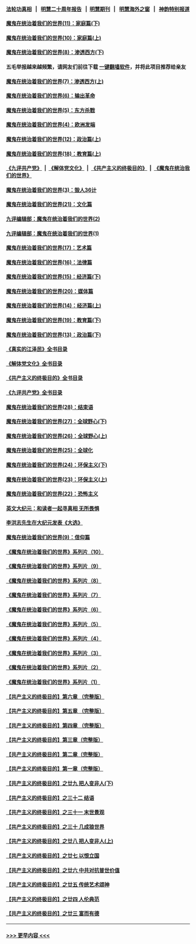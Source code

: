#### [法轮功真相](https://github.com/gfw-breaker/truth/blob/master/README.md?t=0) &nbsp;&nbsp;|&nbsp;&nbsp; [明慧二十周年报告](https://github.com/gfw-breaker/mh-reports/blob/master/README.md?t=0) &nbsp;&nbsp;|&nbsp;&nbsp;[明慧期刊](https://github.com/gfw-breaker/mh-qikan) &nbsp;&nbsp;|&nbsp;&nbsp; [明慧海外之窗](https://github.com/gfw-breaker/mh-news/blob/master/README.md?t=0) &nbsp;&nbsp;|&nbsp;&nbsp; [神韵特别报道](https://github.com/gfw-breaker/mh-news/blob/master/shenyun.md?t=0)
#### [魔鬼在统治着我们的世界(11)：家庭篇(下)](../pages/nsc422/n10440961.md?t=01142143) 
#### [魔鬼在统治着我们的世界(10)：家庭篇(上)](../pages/nsc422/n10435448.md?t=01142143) 
#### [魔鬼在统治着我们的世界(8)：渗透西方(下)](../pages/nsc422/n10429603.md?t=01142143) 
#### 五毛举报越来越频繁，请网友们前往下载 [一键翻墙软件](https://github.com/gfw-breaker/ssr-accounts)，并将此项目推荐给亲友
#### [魔鬼在统治着我们的世界(7)：渗透西方(上)](../pages/nsc422/n10426013.md?t=01142143) 
#### [魔鬼在统治着我们的世界(6)：输出革命](../pages/nsc422/n10421536.md?t=01142143) 
#### [魔鬼在统治着我们的世界(5)：东方杀戮](../pages/nsc422/n10417707.md?t=01142143) 
#### [魔鬼在统治着我们的世界(4)：欧洲发端](../pages/nsc422/n10414890.md?t=01142143) 
#### [魔鬼在统治着我们的世界(12)：政治篇(上)](../pages/nsc422/n10444576.md?t=01142143) 
#### [魔鬼在统治着我们的世界(18)：教育篇(上)](../pages/nsc422/n10526970.md?t=01142143) 
#### [《九评共产党》](https://github.com/begood0513/9ping.md/blob/master/README.md) &nbsp;|&nbsp; [《解体党文化》](../../../../jtdwh.md/blob/master/README.md)  &nbsp;|&nbsp; [《共产主义的终极目的》](../../../../gczydzjmd.md/blob/master/README.md) &nbsp;|&nbsp; [《魔鬼在统治我们的世界》](../../../../mgztzwmdsj.md/blob/master/README.md) 
#### [魔鬼在统治着我们的世界(3)：毁人36计](../pages/nsc422/n10411583.md?t=01142143) 
#### [魔鬼在统治着我们的世界(21)：文化篇](../pages/nsc422/n10597706.md?t=01142143) 
#### [九评编辑部：魔鬼在统治着我们的世界(2)](../pages/nsc422/n10410036.md?t=01142143) 
#### [九评编辑部：魔鬼在统治着我们的世界(1)](../pages/nsc422/n10406825.md?t=01142143) 
#### [魔鬼在统治着我们的世界(17)：艺术篇](../pages/nsc422/n10499093.md?t=01142143) 
#### [魔鬼在统治着我们的世界(16)：法律篇](../pages/nsc422/n10485969.md?t=01142143) 
#### [魔鬼在统治着我们的世界(15)：经济篇(下)](../pages/nsc422/n10469975.md?t=01142143) 
#### [魔鬼在统治着我们的世界(20)：媒体篇](../pages/nsc422/n10586579.md?t=01142143) 
#### [魔鬼在统治着我们的世界(14)：经济篇(上)](../pages/nsc422/n10457370.md?t=01142143) 
#### [魔鬼在统治着我们的世界(19)：教育篇(下)](../pages/nsc422/n10564808.md?t=01142143) 
#### [魔鬼在统治着我们的世界(13)：政治篇(下)](../pages/nsc422/n10448270.md?t=01142143) 
#### [《真实的江泽民》全书目录](../pages/nsc422/n13721399.md?t=01142143) 
#### [《解体党文化》全书目录](../pages/nsc422/n13721157.md?t=01142143) 
#### [《共产主义的终极目的》全书目录](../pages/nsc422/n13721048.md?t=01142143) 
#### [《九评共产党》全书目录](../pages/nsc422/n13708085.md?t=01142143) 
#### [魔鬼在统治着我们的世界(28)：结束语](../pages/nsc422/n10936246.md?t=01142143) 
#### [魔鬼在统治着我们的世界(27)：全球野心(下)](../pages/nsc422/n10928319.md?t=01142143) 
#### [魔鬼在统治着我们的世界(26)：全球野心(上)](../pages/nsc422/n10900318.md?t=01142143) 
#### [魔鬼在统治着我们的世界(25)：全球化](../pages/nsc422/n10788205.md?t=01142143) 
#### [魔鬼在统治着我们的世界(24)：环保主义(下)](../pages/nsc422/n10695307.md?t=01142143) 
#### [魔鬼在统治着我们的世界(23)：环保主义(上)](../pages/nsc422/n10688613.md?t=01142143) 
#### [魔鬼在统治着我们的世界(22)：恐怖主义](../pages/nsc422/n10614727.md?t=01142143) 
#### [英文大纪元：和读者一起寻真相 无所畏惧](../pages/nsc422/n12542027.md?t=01142143) 
#### [李洪志先生在大纪元发表《大选》](../pages/nsc422/n12534746.md?t=01142143) 
#### [魔鬼在统治着我们的世界(9)：信仰篇](../pages/nsc422/n10432159.md?t=01142143) 
#### [《魔鬼在统治着我们的世界》系列片（10）](../pages/nsc422/n12292670.md?t=01142143) 
#### [《魔鬼在统治着我们的世界》系列片（9）](../pages/nsc422/n12290859.md?t=01142143) 
#### [《魔鬼在统治着我们的世界》系列片（8）](../pages/nsc422/n12287445.md?t=01142143) 
#### [《魔鬼在统治着我们的世界》系列片（7）](../pages/nsc422/n12283425.md?t=01142143) 
#### [《魔鬼在统治着我们的世界》系列片（6）](../pages/nsc422/n12282314.md?t=01142143) 
#### [《魔鬼在统治着我们的世界》系列片（5）](../pages/nsc422/n12281419.md?t=01142143) 
#### [《魔鬼在统治着我们的世界》系列片（4）](../pages/nsc422/n12274024.md?t=01142143) 
#### [《魔鬼在统治着我们的世界》系列片（3）](../pages/nsc422/n12271322.md?t=01142143) 
#### [《魔鬼在统治着我们的世界》系列片（2）](../pages/nsc422/n12269049.md?t=01142143) 
#### [《魔鬼在统治着我们的世界》系列片（1）](../pages/nsc422/n12267575.md?t=01142143) 
#### [【共产主义的终极目的】第六章 （完整版）](../pages/nsc422/n11428913.md?t=01142143) 
#### [【共产主义的终极目的】第五章 （完整版）](../pages/nsc422/n11428912.md?t=01142143) 
#### [【共产主义的终极目的】第四章 （完整版）](../pages/nsc422/n11428907.md?t=01142143) 
#### [【共产主义的终极目的】第三章（完整版）](../pages/nsc422/n11428848.md?t=01142143) 
#### [【共产主义的终极目的】第二章（完整版）](../pages/nsc422/n11428831.md?t=01142143) 
#### [【共产主义的终极目的】第一章（完整版）](../pages/nsc422/n11417651.md?t=01142143) 
#### [【共产主义的终极目的】之廿九 把人变非人(下)](../pages/nsc422/n11344140.md?t=01142143) 
#### [【共产主义的终极目的】之三十二 结语](../pages/nsc422/n11360535.md?t=01142143) 
#### [【共产主义的终极目的】之三十一 末世景观](../pages/nsc422/n11351129.md?t=01142143) 
#### [【共产主义的终极目的】之三十 几成狼世界](../pages/nsc422/n11348280.md?t=01142143) 
#### [【共产主义的终极目的】之廿八 把人变非人(上)](../pages/nsc422/n11340492.md?t=01142143) 
#### [【共产主义的终极目的】之廿七 以恨立国](../pages/nsc422/n11336944.md?t=01142143) 
#### [【共产主义的终极目的】之廿六 中共对抗普世价值](../pages/nsc422/n11324785.md?t=01142143) 
#### [【共产主义的终极目的】之廿五 传统艺术颂神](../pages/nsc422/n11296396.md?t=01142143) 
#### [【共产主义的终极目的】之廿四 人伦典范](../pages/nsc422/n11296397.md?t=01142143) 
#### [【共产主义的终极目的】之廿三 富而有德](../pages/nsc422/n11283598.md?t=01142143) 

----
#### [ >>> 更早内容 <<< ](../indexes/nsc422-earlier.md)
